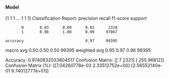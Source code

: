 #### Model
[1 1 1 ... 1 1 1]
Classification Report:
              precision    recall  f1-score   support

           0       0.03      0.00      0.01      2328
           1       0.98      1.00      0.99     97067

    accuracy                           0.97     99395
   macro avg       0.50      0.50      0.50     99395
weighted avg       0.95      0.97      0.96     99395

Accuracy: 0.9740832033804517
Confusion Matrix:
[[    7  2321]
 [  255 96812]]
Confusion Matrix (%):
[[7.04260778e-03 2.33512752e+00]
 [2.56552140e-01 9.74012777e+01]]
